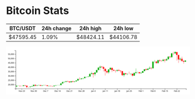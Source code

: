 # Bitcoin Stats

BTC/USDT|24h change|24h high|24h low|
|---|---|---|---|
|$47595.45|1.09%|$48424.11|$44106.78|

<img src="./chart.svg">
